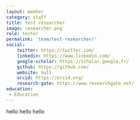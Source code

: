 ```yaml
---
layout: member
category: staff
title: test researcher
image: researcher.png
role: tester
permalink: 'team/test-researcher/'
social:
    twitter: https://twitter.com/
    linkedin: https://www.linkedin.com/
    google-scholar: https://scholar.google.fr/
    github: https://github.com/
    website: null
    orcid: https://orcid.org/
    research-gate: https://www.researchgate.net/
education:
 - Education
---
```


hello hello hello
